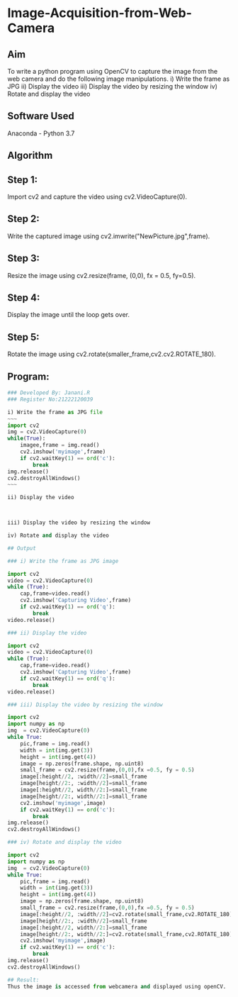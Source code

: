 # Image-Acquisition-from-Web-Camera
## Aim

To write a python program using OpenCV to capture the image from the web camera and do the following image manipulations.
i) Write the frame as JPG 
ii) Display the video 
iii) Display the video by resizing the window
iv) Rotate and display the video

## Software Used
Anaconda - Python 3.7

## Algorithm
## Step 1:
Import cv2 and capture the video using cv2.VideoCapture(0).

## Step 2:
Write the captured image using cv2.imwrite("NewPicture.jpg",frame).

## Step 3:
Resize the image using cv2.resize(frame, (0,0), fx = 0.5, fy=0.5).

## Step 4:
Display the image until the loop gets over.

## Step 5:
Rotate the image using cv2.rotate(smaller_frame,cv2.cv2.ROTATE_180).



## Program:
``` Python
### Developed By: Janani.R
### Register No:21222120039

i) Write the frame as JPG file
~~~
import cv2
img = cv2.VideoCapture(0)
while(True):
    imagee,frame = img.read()
    cv2.imshow('myimage',frame)
    if cv2.waitKey(1) == ord('c'):
        break
img.release()
cv2.destroyAllWindows()
~~~

ii) Display the video



iii) Display the video by resizing the window

iv) Rotate and display the video

## Output

### i) Write the frame as JPG image

import cv2
video = cv2.VideoCapture(0)
while (True):
    cap,frame=video.read()
    cv2.imshow('Capturing Video',frame)
    if cv2.waitKey(1) == ord('q'):
        break
video.release()

### ii) Display the video

import cv2
video = cv2.VideoCapture(0)
while (True):
    cap,frame=video.read()
    cv2.imshow('Capturing Video',frame)
    if cv2.waitKey(1) == ord('q'):
        break
video.release()

### iii) Display the video by resizing the window

import cv2
import numpy as np
img  = cv2.VideoCapture(0)
while True:
    pic,frame = img.read()
    width = int(img.get(3))
    height = int(img.get(4))
    image = np.zeros(frame.shape, np.uint8)
    small_frame = cv2.resize(frame,(0,0),fx =0.5, fy = 0.5)
    image[:height//2, :width//2]=small_frame
    image[height//2:, :width//2]=small_frame
    image[:height//2, width//2:]=small_frame
    image[height//2:, width//2:]=small_frame
    cv2.imshow('myimage',image)
    if cv2.waitKey(1) == ord('c'):
        break
img.release()
cv2.destroyAllWindows()

### iv) Rotate and display the video

import cv2
import numpy as np
img  = cv2.VideoCapture(0)
while True:
    pic,frame = img.read()
    width = int(img.get(3))
    height = int(img.get(4))
    image = np.zeros(frame.shape, np.uint8)
    small_frame = cv2.resize(frame,(0,0),fx =0.5, fy = 0.5)
    image[:height//2, :width//2]=cv2.rotate(small_frame,cv2.ROTATE_180)
    image[height//2:, :width//2]=small_frame
    image[:height//2, width//2:]=small_frame
    image[height//2:, width//2:]=cv2.rotate(small_frame,cv2.ROTATE_180)
    cv2.imshow('myimage',image)
    if cv2.waitKey(1) == ord('c'):
        break
img.release()
cv2.destroyAllWindows()

## Result:
Thus the image is accessed from webcamera and displayed using openCV.
